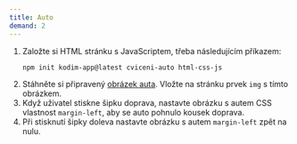```yaml
---
title: Auto
demand: 2
---
```


1. Založte si HTML stránku s JavaScriptem, třeba následujícím příkazem:
   ```sh
   npm init kodim-app@latest cviceni-auto html-css-js
   ```
1. Stáhněte si připravený [obrázek auta](assets/car.png). Vložte na stránku prvek `img` s tímto obrázkem.
1. Když uživatel stiskne šipku doprava, nastavte obrázku s autem CSS vlastnost `margin-left`, aby se auto pohnulo kousek doprava.
1. Při stisknutí šipky doleva nastavte obrázku s autem `margin-left` zpět na nulu.

